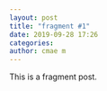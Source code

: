 ```yaml
---
layout: post
title: "fragment #1"
date: 2019-09-28 17:26
categories:
author: cmae m
---
```

This is a fragment post.
